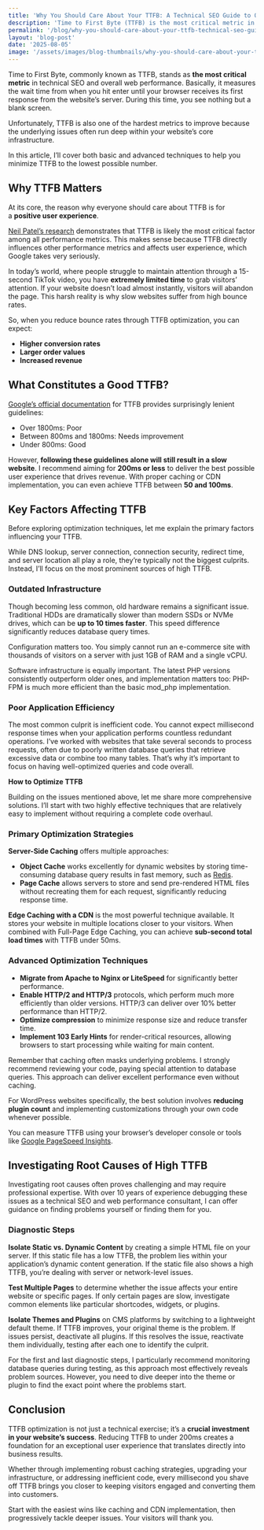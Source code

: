 ```yaml
---
title: 'Why You Should Care About Your TTFB: A Technical SEO Guide to Optimization'
description: 'Time to First Byte (TTFB) is the most critical metric in technical SEO and web performance. Learn optimization strategies to improve TTFB and boost conversions.'
permalink: '/blog/why-you-should-care-about-your-ttfb-technical-seo-guide-to-optimization/'
layout: 'blog-post'
date: '2025-08-05'
image: '/assets/images/blog-thumbnails/why-you-should-care-about-your-ttfb.jpg'
---
```


Time to First Byte, commonly known as TTFB, stands as **the most critical metric** in technical SEO and overall web performance. Basically, it measures the wait time from when you hit enter until your browser receives its first response from the website’s server. During this time, you see nothing but a blank screen.

Unfortunately, TTFB is also one of the hardest metrics to improve because the underlying issues often run deep within your website’s core infrastructure.

In this article, I’ll cover both basic and advanced techniques to help you minimize TTFB to the lowest possible number.

## **Why TTFB Matters**

At its core, the reason why everyone should care about TTFB is for a **positive user experience**.

[Neil Patel’s research](https://neilpatel.com/blog/does-speed-impact-rankings/) demonstrates that TTFB is likely the most critical factor among all performance metrics. This makes sense because TTFB directly influences other performance metrics and affects user experience, which Google takes very seriously.

In today’s world, where people struggle to maintain attention through a 15-second TikTok video, you have **extremely limited time** to grab visitors’ attention. If your website doesn’t load almost instantly, visitors will abandon the page. This harsh reality is why slow websites suffer from high bounce rates.

So, when you reduce bounce rates through TTFB optimization, you can expect:

- **Higher conversion rates**
- **Larger order values**
- **Increased revenue**

## **What Constitutes a Good TTFB?**

[Google’s official documentation](https://web.dev/articles/optimize-ttfb) for TTFB provides surprisingly lenient guidelines:

- Over 1800ms: Poor
- Between 800ms and 1800ms: Needs improvement
- Under 800ms: Good

However, **following these guidelines alone will still result in a slow website**. I recommend aiming for **200ms or less** to deliver the best possible user experience that drives revenue. With proper caching or CDN implementation, you can even achieve TTFB between **50 and 100ms**.

## **Key Factors Affecting TTFB**

Before exploring optimization techniques, let me explain the primary factors influencing your TTFB.

While DNS lookup, server connection, connection security, redirect time, and server location all play a role, they’re typically not the biggest culprits. Instead, I’ll focus on the most prominent sources of high TTFB.

### **Outdated Infrastructure**

Though becoming less common, old hardware remains a significant issue. Traditional HDDs are dramatically slower than modern SSDs or NVMe drives, which can be **up to 10 times faster**. This speed difference significantly reduces database query times.

Configuration matters too. You simply cannot run an e-commerce site with thousands of visitors on a server with just 1GB of RAM and a single vCPU.

Software infrastructure is equally important. The latest PHP versions consistently outperform older ones, and implementation matters too: PHP-FPM is much more efficient than the basic mod_php implementation.

### **Poor Application Efficiency**

The most common culprit is inefficient code. You cannot expect millisecond response times when your application performs countless redundant operations. I’ve worked with websites that take several seconds to process requests, often due to poorly written database queries that retrieve excessive data or combine too many tables. That’s why it’s important to focus on having well-optimized queries and code overall.

**How to Optimize TTFB**

Building on the issues mentioned above, let me share more comprehensive solutions. I’ll start with two highly effective techniques that are relatively easy to implement without requiring a complete code overhaul.

### **Primary Optimization Strategies**

**Server-Side Caching** offers multiple approaches:

- **Object Cache** works excellently for dynamic websites by storing time-consuming database query results in fast memory, such as [Redis](https://redis.io/).
- **Page Cache** allows servers to store and send pre-rendered HTML files without recreating them for each request, significantly reducing response time.

**Edge Caching with a CDN** is the most powerful technique available. It stores your website in multiple locations closer to your visitors. When combined with Full-Page Edge Caching, you can achieve **sub-second total load times** with TTFB under 50ms.

### **Advanced Optimization Techniques**

- **Migrate from Apache to Nginx or LiteSpeed** for significantly better performance.
- **Enable HTTP/2 and HTTP/3** protocols, which perform much more efficiently than older versions. HTTP/3 can deliver over 10% better performance than HTTP/2.
- **Optimize compression** to minimize response size and reduce transfer time.
- **Implement 103 Early Hints** for render-critical resources, allowing browsers to start processing while waiting for main content.

Remember that caching often masks underlying problems. I strongly recommend reviewing your code, paying special attention to database queries. This approach can deliver excellent performance even without caching.

For WordPress websites specifically, the best solution involves **reducing plugin count** and implementing customizations through your own code whenever possible.

You can measure TTFB using your browser’s developer console or tools like [Google PageSpeed Insights](https://pagespeed.web.dev/).

## **Investigating Root Causes of High TTFB**

Investigating root causes often proves challenging and may require professional expertise. With over 10 years of experience debugging these issues as a technical SEO and web performance consultant, I can offer guidance on finding problems yourself or finding them for you.

### **Diagnostic Steps**

**Isolate Static vs. Dynamic Content** by creating a simple HTML file on your server. If this static file has a low TTFB, the problem lies within your application’s dynamic content generation. If the static file also shows a high TTFB, you’re dealing with server or network-level issues.

**Test Multiple Pages** to determine whether the issue affects your entire website or specific pages. If only certain pages are slow, investigate common elements like particular shortcodes, widgets, or plugins.

**Isolate Themes and Plugins** on CMS platforms by switching to a lightweight default theme. If TTFB improves, your original theme is the problem. If issues persist, deactivate all plugins. If this resolves the issue, reactivate them individually, testing after each one to identify the culprit.

For the first and last diagnostic steps, I particularly recommend monitoring database queries during testing, as this approach most effectively reveals problem sources. However, you need to dive deeper into the theme or plugin to find the exact point where the problems start.

## **Conclusion**

TTFB optimization is not just a technical exercise; it’s a **crucial investment in your website’s success**. Reducing TTFB to under 200ms creates a foundation for an exceptional user experience that translates directly into business results.

Whether through implementing robust caching strategies, upgrading your infrastructure, or addressing inefficient code, every millisecond you shave off TTFB brings you closer to keeping visitors engaged and converting them into customers.

Start with the easiest wins like caching and CDN implementation, then progressively tackle deeper issues. Your visitors will thank you.